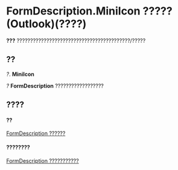 
# FormDescription.MiniIcon ????? (Outlook)(????)

 **???** ??????????????????????????????????????????/?????


## ??

 _?_. **MiniIcon**

 _?_ **FormDescription** ??????????????????


## ????


#### ??


[FormDescription ??????](c88f92c4-4cac-84b3-6118-1150d42d7cff.md)
#### ????????


[FormDescription ???????????](http://msdn.microsoft.com/library/664724e9-e74b-32ad-93e4-8d4cb27b3082%28Office.15%29.aspx)